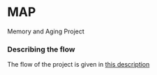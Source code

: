 MAP
====

Memory and Aging Project


### Describing the flow 

The flow of the project is given in [this description](flow-description.md)
